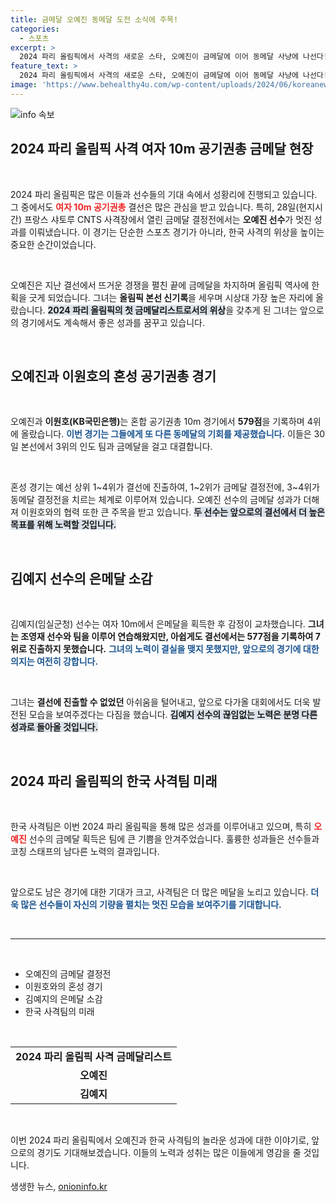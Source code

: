 ```yaml
---
title: 금메달 오예진 동메달 도전 소식에 주목!
categories:
  - 스포츠
excerpt: >
  2024 파리 올림픽에서 사격의 새로운 스타, 오예진이 금메달에 이어 동메달 사냥에 나선다! 혼성 경기에서 4위로 결선에 진출하며 또 다른 영광을 향한 도전을 시작한다.
feature_text: >
  2024 파리 올림픽에서 사격의 새로운 스타, 오예진이 금메달에 이어 동메달 사냥에 나선다! 혼성 경기에서 4위로 결선에 진출하며 또 다른 영광을 향한 도전을 시작한다.
image: 'https://www.behealthy4u.com/wp-content/uploads/2024/06/koreanews.jpg'
---
```


<p><img src="https://www.behealthy4u.com/wp-content/uploads/2024/06/koreanews.jpg" alt="info 속보" /></p>

<h2 data-ke-size="size26">2024 파리 올림픽 사격 여자 10m 공기권총 금메달 현장</h2>

<p data-ke-size="size16">&nbsp;</p>

<p>2024 파리 올림픽은 많은 이들과 선수들의 기대 속에서 성황리에 진행되고 있습니다. 그 중에서도 <b><span style="color: #ee2323;">여자 10m 공기권총</span></b> 결선은 많은 관심을 받고 있습니다. 특히, 28일(현지시간) 프랑스 샤토루 CNTS 사격장에서 열린 금메달 결정전에서는 <strong>오예진 선수</strong>가 멋진 성과를 이뤄냈습니다. 이 경기는 단순한 스포츠 경기가 아니라, 한국 사격의 위상을 높이는 중요한 순간이었습니다. </p>

<p data-ke-size="size16">&nbsp;</p>

<p>오예진은 지난 결선에서 뜨거운 경쟁을 펼친 끝에 금메달을 차지하며 올림픽 역사에 한 획을 긋게 되었습니다. 그녀는 <strong>올림픽 본선 신기록</strong>을 세우며 시상대 가장 높은 자리에 올랐습니다. <b><span style="background-color: #21538527;">2024 파리 올림픽의 첫 금메달리스트로서의 위상</span></b>을 갖추게 된 그녀는 앞으로의 경기에서도 계속해서 좋은 성과를 꿈꾸고 있습니다.</p>

<p data-ke-size="size16">&nbsp;</p>

<h2 data-ke-size="size26">오예진과 이원호의 혼성 공기권총 경기</h2>

<p data-ke-size="size16">&nbsp;</p>

<p>오예진과 <strong>이원호(KB국민은행)</strong>는 혼합 공기권총 10m 경기에서 <strong>579점</strong>을 기록하며 4위에 올랐습니다. <b><span style="color: #1a5490;">이번 경기는 그들에게 또 다른 동메달의 기회를 제공했습니다.</span></b> 이들은 30일 본선에서 3위의 인도 팀과 금메달을 걸고 대결합니다. </p>

<p data-ke-size="size16">&nbsp;</p>

<p>혼성 경기는 예선 상위 1~4위가 결선에 진출하여, 1~2위가 금메달 결정전에, 3~4위가 동메달 결정전을 치르는 체계로 이루어져 있습니다. 오예진 선수의 금메달 성과가 더해져 이원호와의 협력 또한 큰 주목을 받고 있습니다. <b><span style="background-color: #21538527;">두 선수는 앞으로의 결선에서 더 높은 목표를 위해 노력할 것입니다.</span></b></p>

<p data-ke-size="size16">&nbsp;</p>

<h2 data-ke-size="size26">김예지 선수의 은메달 소감</h2>

<p data-ke-size="size16">&nbsp;</p>

<p>김예지(임실군청) 선수는 여자 10m에서 은메달을 획득한 후 감정이 교차했습니다. <strong>그녀는 조영재 선수와 팀을 이루어 연습해왔지만, 아쉽게도 결선에서는 577점을 기록하여 7위로 진출하지 못했습니다.</strong> <b><span style="color: #1a5490;">그녀의 노력이 결실을 맺지 못했지만, 앞으로의 경기에 대한 의지는 여전히 강합니다.</span></b> </p>

<p data-ke-size="size16">&nbsp;</p>

<p>그녀는 <strong>결선에 진출할 수 없었던</strong> 아쉬움을 털어내고, 앞으로 다가올 대회에서도 더욱 발전된 모습을 보여주겠다는 다짐을 했습니다. <b><span style="background-color: #21538527;">김예지 선수의 끊임없는 노력은 분명 다른 성과로 돌아올 것입니다.</span></b></p>

<p data-ke-size="size16">&nbsp;</p>

<h2 data-ke-size="size26">2024 파리 올림픽의 한국 사격팀 미래</h2>

<p data-ke-size="size16">&nbsp;</p>

<p>한국 사격팀은 이번 2024 파리 올림픽을 통해 많은 성과를 이루어내고 있으며, 특히 <b><span style="color: #ee2323;">오예진</span></b> 선수의 금메달 획득은 팀에 큰 기쁨을 안겨주었습니다. 훌륭한 성과들은 선수들과 코칭 스태프의 남다른 노력의 결과입니다.</p>

<p data-ke-size="size16">&nbsp;</p>

<p>앞으로도 남은 경기에 대한 기대가 크고, 사격팀은 더 많은 메달을 노리고 있습니다. <b><span style="color: #1a5490;">더욱 많은 선수들이 자신의 기량을 펼치는 멋진 모습을 보여주기를 기대합니다.</span></b> </p>

<p data-ke-size="size16">&nbsp;</p>

<hr />

<p data-ke-size="size16">&nbsp;</p>

<ul>
  <li>오예진의 금메달 결정전</li>
  <li>이원호와의 혼성 경기</li>
  <li>김예지의 은메달 소감</li>
  <li>한국 사격팀의 미래</li>
</ul>

<p data-ke-size="size16">&nbsp;</p>

<table style="width: 100%;">
  <tbody>
    <tr>
      <td style="text-align: center; height: 17px;"><b>2024 파리 올림픽 사격 금메달리스트</b></td>
    </tr>
    <tr>
      <td style="text-align: center; height: 17px;"><b>오예진</b></td>
    </tr>
    <tr>
      <td style="text-align: center; height: 17px;"><b>김예지</b></td>
    </tr>
  </tbody>
</table>

<p data-ke-size="size16">&nbsp;</p>

<p>이번 2024 파리 올림픽에서 오예진과 한국 사격팀의 놀라운 성과에 대한 이야기로, 앞으로의 경기도 기대해보겠습니다. 이들의 노력과 성취는 많은 이들에게 영감을 줄 것입니다.</p>
생생한 뉴스, <a href="https://onioninfo.kr" rel="dofollow">onioninfo.kr</a>


